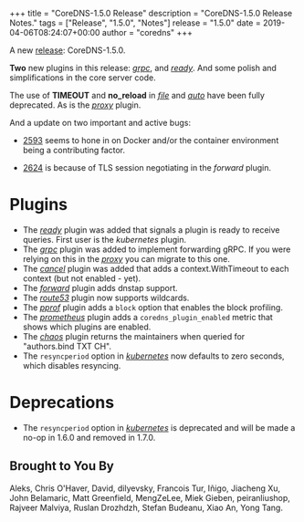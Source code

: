 +++
title = "CoreDNS-1.5.0 Release"
description = "CoreDNS-1.5.0 Release Notes."
tags = ["Release", "1.5.0", "Notes"]
release = "1.5.0"
date = 2019-04-06T08:24:07+00:00
author = "coredns"
+++

A new [release](https://github.com/fdurand/coredns/releases/tag/v1.5.0): CoreDNS-1.5.0.

**Two** new plugins in this release: [*grpc*](/plugins/grpc), and [*ready*](/plugins/ready). And
some polish and simplifications in the core server code.

The use of **TIMEOUT** and **no_reload** in [*file*](/plugins/file) and [*auto*](/plugins/auto) have
been fully deprecated. As is the [*proxy*](/explugins/proxy/) plugin.

And a update on two important and active bugs:

* [2593](https://github.com/fdurand/coredns/issues/2593) seems to hone in on Docker and/or the
  container environment being a contributing factor.

* [2624](https://github.com/fdurand/coredns/issues/2624) is because of TLS session negotiating in
  the *forward* plugin.

# Plugins

* The [*ready*](/plugins/ready) plugin was added that signals a plugin is ready to receive queries. First user is the *kubernetes* plugin.
* The [*grpc*](/plugins/grpc) plugin was added to implement forwarding gRPC. If you were relying on this in the [*proxy*](/explugins/proxy) you can migrate to this one.
* The [*cancel*](/plugins/cancel) plugin was added that adds a context.WithTimeout to each context (but not
  enabled - yet).
* The [*forward*](/plugins/forward) plugin adds dnstap support.
* The [*route53*](/plugins/route53) plugin now supports wildcards.
* The [*pprof*](/plugins/pprof) plugin adds a `block` option that enables the block profiling.
* The [*prometheus*](/plugins/metrics) plugin  adds a `coredns_plugin_enabled` metric that shows which plugins are enabled.
* The [*chaos*](/plugins/chaos) plugin returns the maintainers when queried for "authors.bind TXT CH".
* The `resyncperiod` option in [*kubernetes*](/plugins/kubernetes) now defaults to zero seconds, which disables resyncing.

# Deprecations

* The `resyncperiod` option in [*kubernetes*](/plugins/kubernetes) is deprecated
  and will be made a no-op in 1.6.0 and removed in 1.7.0.

## Brought to You By

Aleks,
Chris O'Haver,
David,
dilyevsky,
Francois Tur,
Iñigo,
Jiacheng Xu,
John Belamaric,
Matt Greenfield,
MengZeLee,
Miek Gieben,
peiranliushop,
Rajveer Malviya,
Ruslan Drozhdzh,
Stefan Budeanu,
Xiao An,
Yong Tang.
